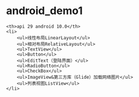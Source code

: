 # android_demo1
    <th>api 29 android 10.0</th>
    <li>
        <ul>线性布局LinearLayout</ul>
        <ul>相对布局RelativeLayout</ul>
        <ul>TextView</ul>
        <ul>Button</ul>
        <ul>EditText（登陆界面）</ul>
        <ul>RadioButton</ul>
        <ul>CheckBox</ul>
        <ul>ImageView&第三方库（Glide）加载网络图片</ul>
        <ul>列表视图ListView</ul>
    </li>
